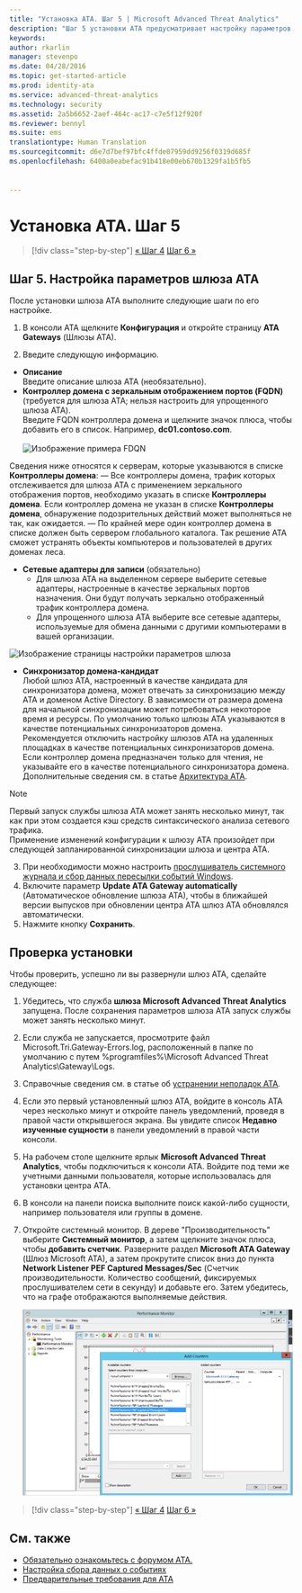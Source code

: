 ```yaml
---
title: "Установка ATA. Шаг 5 | Microsoft Advanced Threat Analytics"
description: "Шаг 5 установки ATA предусматривает настройку параметров шлюза ATA."
keywords: 
author: rkarlin
manager: stevenpo
ms.date: 04/28/2016
ms.topic: get-started-article
ms.prod: identity-ata
ms.service: advanced-threat-analytics
ms.technology: security
ms.assetid: 2a5b6652-2aef-464c-ac17-c7e5f12f920f
ms.reviewer: bennyl
ms.suite: ems
translationtype: Human Translation
ms.sourcegitcommit: d6e7d7bef97bfc4ffde07959dd9256f0319d685f
ms.openlocfilehash: 6400a0eabefac91b418e00eb670b1329fa1b5fb5


---
```


# Установка ATA. Шаг 5

>[!div class="step-by-step"]
[« Шаг 4](install-ata-step4.md)
[Шаг 6 »](install-ata-step6.md)


## Шаг 5. Настройка параметров шлюза ATA
После установки шлюза ATA выполните следующие шаги по его настройке.

1.  В консоли ATA щелкните **Конфигурация** и откройте страницу **ATA Gateways** (Шлюзы ATA).

2.  Введите следующую информацию.

  - **Описание** <br>Введите описание шлюза ATA (необязательно).
  - **Контроллер домена с зеркальным отображением портов (FQDN)** (требуется для шлюза ATA; нельзя настроить для упрощенного шлюза ATA). <br>Введите FQDN контроллера домена и щелкните значок плюса, чтобы добавить его в список. Например, **dc01.contoso.com**.<br /><br />![Изображение примера FDQN](media/ATAGWDomainController.png)

Сведения ниже относятся к серверам, которые указываются в списке **Контроллеры домена**: — Все контроллеры домена, трафик которых отслеживается для шлюза ATA с применением зеркального отображения портов, необходимо указать в списке **Контроллеры домена**. Если контроллер домена не указан в списке **Контроллеры домена**, обнаружение подозрительных действий может выполняться не так, как ожидается.
— По крайней мере один контроллер домена в списке должен быть сервером глобального каталога. Так решение ATA сможет устранять объекты компьютеров и пользователей в других доменах леса.

 - **Сетевые адаптеры для записи** (обязательно)<br>
     - Для шлюза ATA на выделенном сервере выберите сетевые адаптеры, настроенные в качестве зеркальных портов назначения. Они будут получать зеркально отображенный трафик контроллера домена.
     - Для упрощенного шлюза ATA выберите все сетевые адаптеры, используемые для обмена данными с другими компьютерами в вашей организации.

![Изображение страницы настройки параметров шлюза](media/ATA-Config-GW-Settings.jpg)

 - **Синхронизатор домена-кандидат**<br>
Любой шлюз ATA, настроенный в качестве кандидата для синхронизатора домена, может отвечать за синхронизацию между ATA и доменом Active Directory. В зависимости от размера домена для начальной синхронизации может потребоваться некоторое время и ресурсы. По умолчанию только шлюзы ATA указываются в качестве потенциальных синхронизаторов домена. <br>Рекомендуется отключить настройку шлюзов ATA на удаленных площадках в качестве потенциальных синхронизаторов домена.<br>Если контроллер домена предназначен только для чтения, не указывайте его в качестве потенциального синхронизатора домена. Дополнительные сведения см. в статье [Архитектура ATA](/advanced-threat-analytics/plan-design/ata-architecture#ata-lightweight-gateway-features).

> [!NOTE] 
> Первый запуск службы шлюза ATA может занять несколько минут, так как при этом создается кэш средств синтаксического анализа сетевого трафика.<br>
> Применение изменений конфигурации к шлюзу ATA произойдет при следующей запланированной синхронизации шлюза и центра ATA.



    

3. При необходимости можно настроить [прослушиватель системного журнала и сбор данных пересылки событий Windows](configure-event-collection.md). 
4. Включите параметр **Update ATA Gateway automatically** (Автоматическое обновление шлюза ATA), чтобы в ближайшей версии выпусков при обновлении центра ATA шлюз ATA обновлялся автоматически.
3.  Нажмите кнопку **Сохранить**.


## Проверка установки
Чтобы проверить, успешно ли вы развернули шлюз ATA, сделайте следующее:

1.  Убедитесь, что служба **шлюза Microsoft Advanced Threat Analytics** запущена. После сохранения параметров шлюза ATA запуск службы может занять несколько минут.

2.  Если служба не запускается, просмотрите файл Microsoft.Tri.Gateway-Errors.log, расположенный в папке по умолчанию с путем %programfiles%\Microsoft Advanced Threat Analytics\Gateway\Logs.

3.  Справочные сведения см. в статье об [устранении неполадок ATA](/advanced-threat-analytics/troubleshoot/troubleshooting-ata-known-errors).

4.  Если это первый установленный шлюз ATA, войдите в консоль ATA через несколько минут и откройте панель уведомлений, проведя в правой части открывшегося экрана. Вы увидите список **Недавно изученные сущности** в панели уведомлений в правой части консоли.

5.  На рабочем столе щелкните ярлык **Microsoft Advanced Threat Analytics**, чтобы подключиться к консоли ATA. Войдите под теми же учетными данными пользователя, которые использовалась для установки центра ATA.
6.  В консоли на панели поиска выполните поиск какой-либо сущности, например пользователя или группы в домене.
7.  Откройте системный монитор. В дереве "Производительность" выберите **Системный монитор**, а затем щелкните значок плюса, чтобы **добавить счетчик**. Разверните раздел **Microsoft ATA Gateway** (Шлюз Microsoft ATA), а затем прокрутите список вниз до пункта **Network Listener PEF Captured Messages/Sec** (Счетчик производительности. Количество сообщений, фиксируемых прослушивателем сети в секунду) и добавьте его. Затем убедитесь, что на графе отображаются выполняемые действия.

    ![Изображение окна добавления счетчиков производительности](media/ATA-performance-monitoring-add-counters.png)


>[!div class="step-by-step"]
[« Шаг 4](install-ata-step4.md)
[Шаг 6 »](install-ata-step6.md)

## См. также

- [Обязательно ознакомьтесь с форумом ATA.](https://social.technet.microsoft.com/Forums/security/home?forum=mata)
- [Настройка сбора данных о событиях](configure-event-collection.md)
- [Предварительные требования для ATA](/advanced-threat-analytics/plan-design/ata-prerequisites)




<!--HONumber=Jun16_HO4-->


